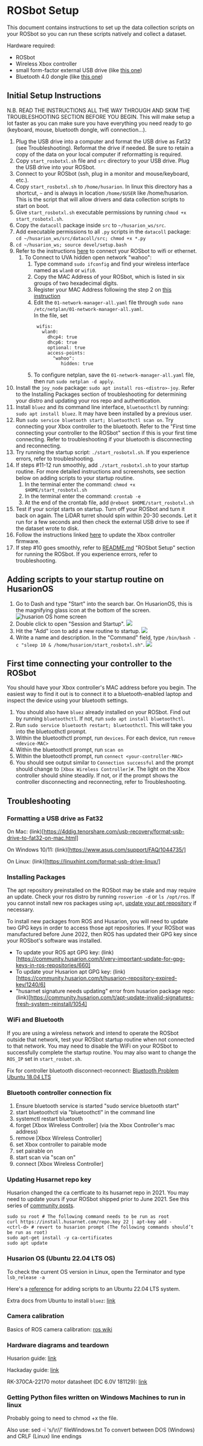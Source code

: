 # ROSbot Setup

This document contains instructions to set up the data collection scripts on your ROSbot so you can run these scripts natively and collect a dataset.

Hardware required:
* ROSbot
* Wireless Xbox controller
* small form-factor external USB drive (like [this one](https://a.co/d/4fmXYWw))
* Bluetooth 4.0 dongle (like [this one](https://a.co/d/e7X3SpB))


## Initial Setup Instructions

N.B. READ THE INSTRUCTIONS ALL THE WAY THROUGH AND SKIM THE TROUBLESHOOTING SECTION BEFORE YOU BEGIN. 
This will make setup a lot faster as you can make sure you have everything you need ready to go (keyboard, mouse, bluetooth dongle, wifi connection...).

1. Plug the USB drive into a computer and format the USB drive as Fat32 (see Troubleshooting). Reformat the drive if needed. Be sure to retain a copy of the data on your local computer if reformatting is required. 
2. Copy `start_rosbotxl.sh` file and `src` directory to your USB drive. Plug the USB drive into your ROSbot.
3. Connect to your ROSbot (ssh, plug in a monitor and mouse/keyboard, etc.).
4. Copy `start_rosbotxl.sh` to  `/home/husarion`.  In linux this directory has a shortcut, `~` and is always in location `/home/$USER` like /home/husarion. This is the script that will allow drivers and data collection scripts to start on boot. 
5. Give `start_rosbotxl.sh` executable permissions by running `chmod +x start_rosbotxl.sh`.
6. Copy the `datacoll` package inside `src` to `~/husarion_ws/src`.
7. Add executable permissions to all `.py` scripts in the `datacoll` package: `cd ~/husarion_ws/src/datacoll/src; chmod +x *.py`
8. `cd ~/husarion_ws; source devel/setup.bash`
9. Refer to the instructions [here](https://husarion.com/tutorials/howtostart/rosbotxl-quick-start/#connecting-rosbot-to-your-wi-fi-network) to connect your ROSbot to wifi or ethernet. 
   1. To Connect to UVA hidden open network "wahoo":
        1. Type command `sudo ifconfig` and find your wireless interface named as `wlan0` or `wifi0`. 
        2. Copy the MAC Address of your ROSbot, which is listed in six groups of two hexadecimal digits.
        3. Register your MAC Address following the step 2 on [this instruction](https://virginia.service-now.com/its?id=itsweb_kb_article&sys_id=ca13d12bdb8153404f32fb671d961969) 
        4. Edit the `01-network-manager-all.yaml` file through `sudo nano /etc/netplan/01-network-manager-all.yaml`.\
           In the file, set 
            ```
             wifis:
               wlan0:
                 dhcp4: true
                 dhcp6: true
                 optional: true
                 access-points:
                   "wahoo": 
                      hidden: true
           ```
        6. To configure netplan, save the `01-network-manager-all.yaml` file, then run `sudo netplan -d apply`.
10. Install the `joy_node` package: `sudo apt install ros-<distro>-joy`. Refer to the Installing Packages section of troubleshooting for determining your distro and updating your ros repo and authentication.
11. Install `bluez` and its command line interface, `bluetoothctl` by running: ` sudo apt install bluez`. It may have been installed by a previous user.
12. Run `sudo service bluetooth start; bluetoothctl scan on`. Try connecting your Xbox controller to the bluetooth. 
Refer to the "First time connecting your controller to the ROSbot" section if this is your first time connecting. 
Refer to troubleshooting if your bluetooth is disconnecting and reconnecting.
13. Try running the startup script: `./start_rosbotxl.sh`. If you experience errors, refer to troubleshooting.
14. If steps #11-12 run smoothly, add `./start_rosbotxl.sh` to your startup routine. For more detailed instructions and screenshots, see section below on adding scripts to your startup routine.
    1. In the terminal enter the command: `chmod +x $HOME/start_rosbotxl.sh`
    2. In the terminal enter the command: `crontab -e`
    3. At the end of the crontab file, add `@reboot $HOME/start_rosbotxl.sh`
16. Test if your script starts on startup. Turn off your ROSbot and turn it back on again. The LiDAR turret should spin within 20-30 seconds. Let it run for a few seconds and then check the external USB drive to see if the dataset wrote to disk.
17. Follow the instructions linked [here](https://support.xbox.com/en-US/help/hardware-network/controller/update-xbox-wireless-controller) to update the Xbox controller firmware.
18. If step #10 goes smoothly, refer to [README.md](README.md) "ROSbot Setup" section for running the ROSbot. If you experience errors, refer to troubleshooting.

## Adding scripts to your startup routine on HusarionOS
1. Go to Dash and type "Start" into the search bar. On HusarionOS, this is the magnifying glass icon at the bottom of the screen.
![husarion OS home screen](figures/husarionOS-homescreen.png)
2. Double click to open "Session and Startup".
![](figures/session-and-startup.png)
3. Hit the "Add" icon to add a new routine to startup.
![](figures/session-and-startup-add.png)
4. Write a name and description. In the "Command" field, type `/bin/bash -c "sleep 10 & /home/husarion/start_rosbotxl.sh"`.
![](figures/session-and-startup-add-complete.png)

## First time connecting your controller to the ROSbot

You should have your Xbox controller's MAC address before you begin. The easiest way to find it out is to connect it to a bluetooth-enabled laptop and inspect the device using your bluetooth settings.

1. You should also have `bluez` already installed on your ROSbot. Find out by running `bluetoothctl`. If not, run `sudo apt install bluetoothctl`.
2. Run `sudo service bluetooth restart; bluetoothctl`. This will take you into the bluetoothctl prompt.
3. Within the bluetoothctl prompt, run `devices`. For each device, run `remove <device-MAC>`
4. Within the bluetoothctl prompt, run `scan on`
4. Within the bluetoothctl prompt, run `connect <your-controller-MAC>`
5. You should see output similar to `Connection successful` and the prompt should change to
`[Xbox Wireless Controller]#`. The light on the Xbox controller should shine steadily. If not, or if the prompt shows the controller disconnecting and reconnecting, refer to Troubleshooting.

## Troubleshooting

### Formatting a USB drive as Fat32

On Mac: (link)[https://4ddig.tenorshare.com/usb-recovery/format-usb-drive-to-fat32-on-mac.html]

On Windows 10/11: (link)[https://www.asus.com/support/FAQ/1044735/]

On Linux: (link)[https://linuxhint.com/format-usb-drive-linux/]

### Installing Packages
The apt repository preinstalled on the ROSbot may be stale and may require an update. 
Check your ros distro by running `rosverion -d` or `ls /opt/ros`.
If you cannot install new ros packages using `apt`, [update your apt repository](http://wiki.ros.org/melodic/Installation/Ubuntu) if necessary.

To install new packages from ROS and Husarion, you will need to update two GPG keys in order to access those apt repositories.
If your ROSbot was manufactured before June 2022, then ROS has updated their GPG key since your ROSbot's software was installed.
- To update your ROS apt GPG key: (link)[https://community.husarion.com/t/very-important-update-for-gpg-keys-in-ros-repositories/660]
- To update your Husarion apt GPG key: (link)[https://community.husarion.com/t/husarion-repository-expired-key/1240/6]
- "husarnet signature needs updating" error from husarion package repo: (link)[https://community.husarion.com/t/apt-update-invalid-signatures-fresh-system-reinstall/1054]

### WiFi and Bluetooth
If you are using a wireless network and intend to operate the ROSbot outside that network, test your ROSbot startup routine when not connected to that network. 
You may need to disable the WiFi on your ROSbot to successfully complete the startup routine. 
You may also want to change the `ROS_IP` set in `start_rosbot.sh`.

Fix for controller bluetooth disconnect-reconnect: [Bluetooth Problem Ubuntu 18.04 LTS](https://askubuntu.com/questions/1040497/bluetooth-problem-ubuntu-18-04-lts)

### Bluetooth controller connection fix

1. Ensure bluetooth service is started "sudo service bluetooth start"
2. start bluetoothctl via "bluetoothctl" in the command line
3. systemctl restart bluetooth
4. forget [Xbox Wireless Controller] (via the Xbox Controller's mac address)
5. remove [Xbox Wireless Controller]
6. set Xbox controller to pairable mode
7. set pairable on
8. start scan via "scan on"
9. connect [Xbox Wireless Controller]

### Updating Husarnet repo key

Husarion changed the ca certficate to its husarnet repo in 2021. You may need to update yours if your ROSbot shipped prior to June 2021.
See this series of [community posts](https://community.husarion.com/t/husarion-repository-expired-key/1240/3).
```
sudo su root # The following command needs to be run as root
curl https://install.husarnet.com/repo.key 22 | apt-key add -
<ctrl-d> # revert to husarion prompt (The following commands should’t be run as root)
sudo apt-get install -y ca-certificates
sudo apt update
```

### Husarion OS (Ubuntu 22.04 LTS OS)
To check the current OS version in Linux, open the Terminator and type `lsb_release -a`

Here's a [reference](https://linuxconfig.org/how-to-autostart-applications-on-ubuntu-22-04-jammy-jellyfish-linux) for adding scripts to an Ubuntu 22.04 LTS system.

Extra docs from Ubuntu to install `bluez`: [link](https://ubuntu.com/core/docs/bluez/install-configure/install)


### Camera calibration
Basics of ROS camera calibration: [ros wiki](http://wiki.ros.org/camera_calibration)


### Hardware diagrams and teardown
Husarion guide: [link](https://husarion.com/manuals/rosbot/)

Hackaday guide: [link](https://cdn.hackaday.io/files/21885936327840/ROSbot_assembly_instruction.pdf)

RK-370CA-22170 motor datasheet (DC 6.0V 181129): [link](https://datasheetspdf.com/pdf/1017717/MABUCHI/RK-370CA/1)


### Getting Python files written on Windows Machines to run in linux

Probably going to need to chmod +x the file. 

Also use: sed -i 's/\r//' fileWindows.txt
To convert between DOS (Windows) and CRLF (Linux) line endings
